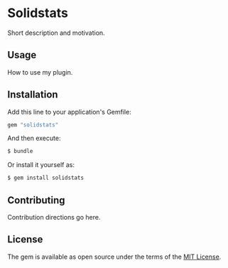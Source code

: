 # Solidstats
Short description and motivation.

## Usage
How to use my plugin.

## Installation
Add this line to your application's Gemfile:

```ruby
gem "solidstats"
```

And then execute:
```bash
$ bundle
```

Or install it yourself as:
```bash
$ gem install solidstats
```

## Contributing
Contribution directions go here.

## License
The gem is available as open source under the terms of the [MIT License](https://opensource.org/licenses/MIT).
